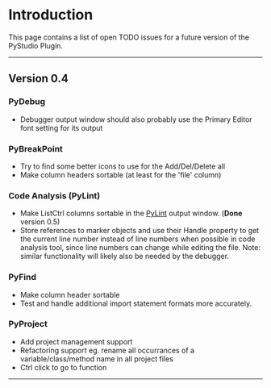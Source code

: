 

# Introduction #

This page contains a list of open TODO issues for a future version of the PyStudio Plugin.


---


## Version 0.4 ##

### PyDebug ###
  * Debugger output window should also probably use the Primary Editor font setting for its output

### PyBreakPoint ###
  * Try to find some better icons to use for the Add/Del/Delete all
  * Make column headers sortable (at least for the 'file' column)

### Code Analysis (PyLint) ###
  * Make ListCtrl columns sortable in the [PyLint](PyAnalysis.md) output window. (**Done** version 0.5)
  * Store references to marker objects and use their Handle property to get the current line number instead of line numbers when possible in code analysis tool, since line numbers can change while editing the file. Note: similar functionality will likely also be needed by the debugger.

### PyFind ###
  * Make column header sortable
  * Test and handle additional import statement formats more accurately.

### PyProject ###
  * Add project management support
  * Refactoring support eg. rename all occurrances of a variable/class/method name in all project files
  * Ctrl click to go to function


---
